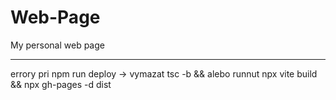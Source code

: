 # Web-Page

My personal web page

---

errory pri npm run deploy -> vymazat tsc -b && alebo runnut npx vite build && npx gh-pages -d dist
